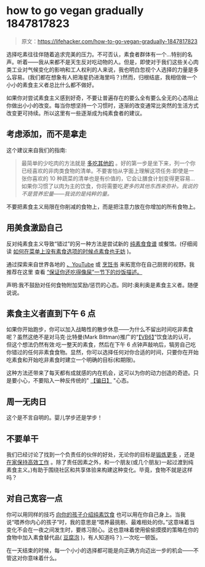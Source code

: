 # how to go vegan gradually 1847817823

> 原文：<https://lifehacker.com/how-to-go-vegan-gradually-1847817823>

选择吃素往往伴随着追求完美的压力。不可否认，素食者群体有一个...特别的名声。听着——我从来都不是天生反对吃动物的人。但是，即使对于我们这些关心肉类工业对气候变化的影响和工人权利的人来说，我也明白忽视个人选择的力量是多么容易。(我们都在想象有人把海星扔进海里吗？)然而，归根结底，我相信做一个小小的素食主义者总比什么都不做好。

如果你对尝试素食主义感到好奇，不要让普遍存在的要么全有要么全无的心态阻止你做出小小的改变。每当你想坚持一个习惯时，逐渐的改变通常比突然的生活方式改变更可持续。所以这里有一些逐渐成为纯素食者的建议。



## **考虑添加，而不是拿走**

这个建议来自我们的指南:

> 最简单的少吃肉的方法就是 [多吃其他的](https://vitals.lifehacker.com/how-to-eat-healthy-1843484180) 。好的第一步是坐下来，列一个你已经喜欢的非肉类食物的清单。不要害怕从字面上理解这项任务:即使是一张你喜欢的 10 种蔬菜的清单也是有价值的，它会让膳食计划变得更容易...如果你习惯了以肉为主的饮食，你将需要吃*更多的其他东西来弥补。我说的不是营养宏量——我说的是纯粹的量。*

不要把素食主义局限在你削减的食物上，而是把注意力放在你增加的所有食物上。

## **用美食激励自己**

反对纯素食主义导致“错过”的另一种方法是尝试新的 [纯素食食谱](https://lifehacker.com/top-your-vegan-pasta-with-fried-breadcrumbs-1847120458) 或餐馆。(仔细阅读 [如何在菜单上没有素食选项的时候点素食也无妨](https://lifehacker.com/how-to-stick-to-a-vegetarian-or-vegan-diet-when-its-no-511427298) )。



通过探索来自世界各地的 [、YouTube](https://skillet.lifehacker.com/how-to-travel-the-world-with-youtube-cooking-videos-1845693805) 或 [烹饪书](https://skillet.lifehacker.com/10-cookbooks-to-read-in-2021-1846008862) 来拓宽你在自己厨房的视野。我推荐在这里 查看 [“保证你还吃得像屎”一节下的炒饭描述。](https://thetakeout.com/lessons-from-going-vegan-1843243049)

声明:我不鼓励对任何食物附加奖励/惩罚的心态。同时:奥利奥是素食主义者。随便说说。

## **素食主义者直到下午 6 点**

如果你开始跑步，你可以加入战略性的散步休息——为什么不留出时间吃非素食呢？虽然这绝不是对马克·比特曼(Mark Bittman)推广的“[【VB6】](https://www.webmd.com/diet/a-z/mark-bittman-vb6-diet)”饮食法的认可，但这个想法仍然有效:吃一整天的素食，然后在下午 6 点钟声敲响后，犒劳自己吃你错过的任何非素食食物。显然，你可以选择任何对你合适的时间，只要你在开始吃素食和开始吃非素食时建立一个明确的目标(和期限)。

这种方法还带来了每天都有成就感的内在机会，这可以为你的动力创造的奇迹。只是要小心，不要陷入一种反传统的" [【骗日】](https://lifehacker.com/reframe-cheat-days-as-treat-meals-1705666237) "心态。



## **周一无肉日**

这个是不言自明的。婴儿学步还是学步！

## **不要单干**

我们已经讨论了找到一个负责任的伙伴的好处，无论你的目标是[锻炼更多](https://lifehacker.com/how-to-find-a-fitness-accountability-buddy-1845575780) ，还是 [在家保持高效工作](https://lifehacker.com/stay-focused-on-a-project-by-working-with-a-virtual-cow-1826182870) 。除了责任因素之外，和一个朋友(或几个朋友)一起过渡到纯素食主义。)有助于围绕社区和共享体验来构建这种变化。毕竟，食物不就是这样吗？

## **对自己宽容一点**

你可以用同样的技巧 [向你的孩子介绍纯素饮食](https://lifehacker.com/how-to-introduce-your-kids-to-vegan-and-plant-based-die-1846605840) 也可以用在你自己身上。当我说“喂养你内心的孩子”时，我的意思是“喂养最挑剔、最难相处的你。”这意味着当变化不会在一夜之间发生时，要练习耐心。这也意味着使用偷偷摸摸的策略在你的食物中加入素食替代品( [豆腐泡](https://lifehacker.com/tofu-freaking-rules-1843024412) )，有人知道吗？).一次吃一顿饭。

在一天结束的时候，每一个小小的选择都可能是向正确方向迈出一步的机会——不管这对你意味着什么。